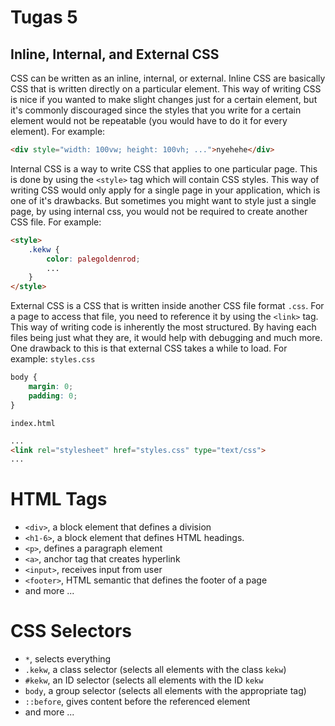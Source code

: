 # Tugas 5

## Inline, Internal, and External CSS

CSS can be written as an inline, internal, or external. Inline CSS are basically CSS that is written directly on a particular element. This way of writing CSS is nice if you wanted to make slight changes just for a certain element, but it's commonly discouraged since the styles that you write for a certain element would not be repeatable (you would have to do it for every element). For example:
```html
<div style="width: 100vw; height: 100vh; ...">nyehehe</div>
```
Internal CSS is a way to write CSS that applies to one particular page. This is done by using the `<style>` tag which will contain CSS styles. This way of writing CSS would only apply for a single page in your application, which is one of it's drawbacks. But sometimes you might want to style just a single page, by using internal css, you would not be required to create another CSS file. For example:
```html
<style>
    .kekw {
        color: palegoldenrod;
        ...
    }
</style>
```
External CSS is a CSS that is written inside another CSS file format `.css`. For a page to access that file, you need to reference it by using the `<link>` tag. This way of writing code is inherently the most structured. By having each files being just what they are, it would help with debugging and much more. One drawback to this is that external CSS takes a while to load. For example:
`styles.css`
```css
body {
    margin: 0;
    padding: 0;
}
```
`index.html`
```html
...
<link rel="stylesheet" href="styles.css" type="text/css">
...
```

# HTML Tags

- `<div>`, a block element that defines a division
- `<h1-6>`, a block element that defines HTML headings.
- `<p>`, defines a paragraph element
- `<a>`, anchor tag that creates hyperlink
- `<input>`, receives input from user
- `<footer>`, HTML semantic that defines the footer of a page
- and more ...

# CSS Selectors

- `*`, selects everything
- `.kekw`, a class selector (selects all elements with the class `kekw`)
- `#kekw`, an ID selector (selects all elements with the ID `kekw`
- `body`, a group selector (selects all elements with the appropriate tag)
- `::before`, gives content before the referenced element
- and more ...


